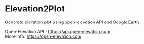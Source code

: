 # Elevation2Plot
Generate elevation plot using open-elevation API and Google Earth

Open-Elevation API - https://api.open-elevation.com <br>
More info: https://open-elevation.com
